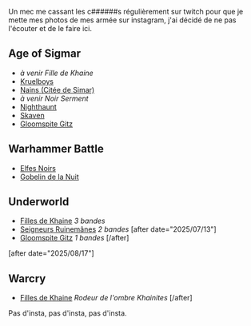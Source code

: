 
Un mec me cassant les c######s régulièrement sur twitch pour que je mette mes photos de mes armée sur instagram, j'ai décidé de ne pas l'écouter et de le faire ici.

## Age of Sigmar

- _à venir Fille de Khaine_
- [Kruelboys](2024/kruelboyz-dominion.html)
- [Nains (Citée de Simar)](2024/armee-naine-cos.html)
- _à venir Noir Serment_
- [Nighthaunt](2023/armee-nighthaunt.html)
- [Skaven](2023/armee-skaven.html)
- [Gloomspite Gitz](2025/armee-gloomspite-gitz.html)

## Warhammer Battle

- [Elfes Noirs](2024/armee-elfes-noirs.html)
- [Gobelin de la Nuit](2025/armee-gobs./html)

## Underworld

- [Filles de Khaine](2024/underworld-dok.html) _3 bandes_
- [Seigneurs Ruinemânes](2024/underworld-soulblight.html) _2 bandes_
[after date="2025/07/13"]
- [Gloomspite Gitz](2025/underworld-gloom-gitz-zarbags.html) _1 bandes_
[/after]


[after date="2025/08/17"]
## Warcry

- [Filles de Khaine](2025/warcry-dok.html) _Rodeur de l'ombre Khainites_
[/after]

Pas d'insta, pas d'insta, pas d'insta.
